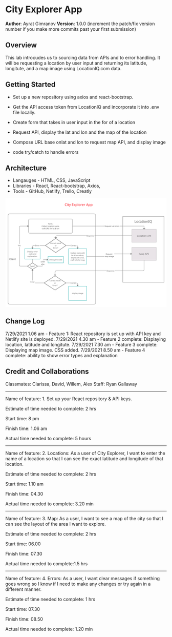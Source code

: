 # City Explorer App

**Author**: Ayrat Gimranov
**Version**: 1.0.0 (increment the patch/fix version number if you make more commits past your first submission)

## Overview
<!-- Provide a high level overview of what this application is and why you are building it, beyond the fact that it's an assignment for this class. (i.e. What's your problem domain?) -->
This lab introcudes us to sourcing data from APIs and to error handling. It will be requesting a location by user input and returning its latitude, longitute, and a map image using LocationIQ.com data.

## Getting Started
<!-- What are the steps that a user must take in order to build this app on their own machine and get it running? -->
- Set up a new repository using axios and react-bootstrap.

- Get the API access token from LocationIQ and incorporate it into .env file locally.

- Create form that takes in user input in the for of a location

- Request API, display the lat and lon and the map of the location

- Compose URL base onlat and lon to request map API, and display image

- code try/catch to handle errors

## Architecture
<!-- Provide a detailed description of the application design. What technologies (languages, libraries, etc) you're using, and any other relevant design information. -->
- Langauges - HTML, CSS, JavaScript
- Libraries - React, React-bootstrap, Axios,
- Tools - GitHub, Netlify, Trello, Creatly  

![UML](./src/img/lab06-uml.png)

## Change Log
<!-- Use this area to document the iterative changes made to your application as each feature is successfully implemented. Use time stamps. Here's an example:

01-01-2001 4:59pm - Application now has a fully-functional express server, with a GET route for the location resource. -->
7/29/2021 1.06 am - Feature 1: React repository is set up with API key and Netlify site is deployed.
7/29/2021 4.30 am - Feature 2 complete: Displaying location, latitude and longitute.
7/29/2021 7.30 am - Feature 3 complete: Displaying map image. CSS added.
7/29/2021 8.50 am - Feature 4 complete: ability to show error types and explanation



## Credit and Collaborations
<!-- Give credit (and a link) to other people or resources that helped you build this application. -->
Classmates: Clarissa, David, Willem, Alex
Staff: Ryan Gallaway

---------------

Name of feature: 1. Set up your React repository & API keys.

Estimate of time needed to complete: 2 hrs

Start time: 8 pm

Finish time: 1.06 am

Actual time needed to complete: 5 hours

-------

Name of feature: 2. Locations: As a user of City Explorer, I want to enter the name of a location so that I can see the exact latitude and longitude of that location.

Estimate of time needed to complete: 2 hrs

Start time: 1.10 am

Finish time: 04.30

Actual time needed to complete: 3.20 min

--------

Name of feature: 3. Map: As a user, I want to see a map of the city so that I can see the layout of the area I want to explore.

Estimate of time needed to complete: 2 hrs

Start time: 06.00

Finish time: 07.30

Actual time needed to complete:1.5 hrs 

---------

Name of feature: 4. Errors: As a user, I want clear messages if something goes wrong so I know if I need to make any changes or try again in a different manner.

Estimate of time needed to complete: 1 hrs

Start time: 07.30

Finish time: 08.50

Actual time needed to complete: 1.20 min 
